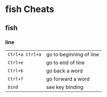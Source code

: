 # fish Cheats

## fish

### line

|                 |                         |
| --              | --                      |
| `Ctrl+a Ctrl+a` | go to beginning of line |
| `Ctrl+e`        | go to end of line       |
| `Ctrl+b`        | go back a word          |
| `Ctrl+f`        | go forward a word       |
| `bind`          | see key binding         |
